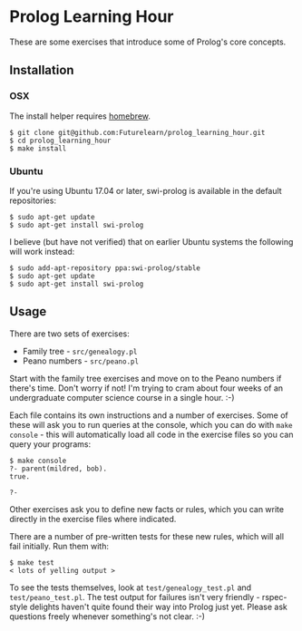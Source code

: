 # Prolog Learning Hour

These are some exercises that introduce some of Prolog's core concepts.

## Installation

### OSX

The install helper requires [homebrew](https://brew.sh/).

    $ git clone git@github.com:Futurelearn/prolog_learning_hour.git
    $ cd prolog_learning_hour
    $ make install

### Ubuntu

If you're using Ubuntu 17.04 or later, swi-prolog is available in the
default repositories:

    $ sudo apt-get update
    $ sudo apt-get install swi-prolog

I believe (but have not verified) that on earlier Ubuntu systems the
following will work instead:

    $ sudo add-apt-repository ppa:swi-prolog/stable
    $ sudo apt-get update
    $ sudo apt-get install swi-prolog

## Usage

There are two sets of exercises:

* Family tree - `src/genealogy.pl`
* Peano numbers - `src/peano.pl`

Start with the family tree exercises and move on to the Peano numbers if
there's time. Don't worry if not! I'm trying to cram about four weeks of
an undergraduate computer science course in a single hour. :-)

Each file contains its own instructions and a number of exercises. Some
of these will ask you to run queries at the console, which you can do
with `make console` - this will automatically load all code in the
exercise files so you can query your programs:

    $ make console
    ?- parent(mildred, bob).
    true.

    ?-

Other exercises ask you to define new facts or rules, which you can
write directly in the exercise files where indicated.

There are a number of pre-written tests for these new rules, which will
all fail initially. Run them with:

    $ make test
    < lots of yelling output >

To see the tests themselves, look at `test/genealogy_test.pl` and
`test/peano_test.pl`. The test output for failures isn't very friendly -
rspec-style delights haven't quite found their way into Prolog just yet.
Please ask questions freely whenever something's not clear. :-)

